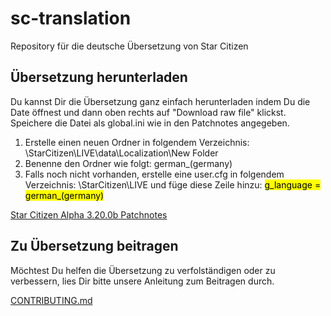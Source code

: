 # sc-translation
Repository für die deutsche Übersetzung von Star Citizen

## Übersetzung herunterladen
Du kannst Dir die Übersetzung ganz einfach herunterladen indem Du die Date öffnest und dann oben rechts auf "Download raw file" klickst.
Speichere die Datei als global.ini wie in den Patchnotes angegeben.

1. Erstelle einen neuen Ordner in folgendem Verzeichnis: \StarCitizen\LIVE\data\Localization\New Folder 
2. Benenne den Ordner wie folgt: german_(germany) 
3. Falls noch nicht vorhanden, erstelle eine user.cfg in folgendem Verzeichnis:  \StarCitizen\LIVE und füge diese Zeile hinzu: 
<mark> g_language = german_(germany) </mark>

[Star Citizen Alpha 3.20.0b Patchnotes](https://robertsspaceindustries.com/spectrum/community/SC/forum/190048/thread/star-citizen-alpha-3-20-0b-live-patch-notes)


## Zu Übersetzung beitragen

Möchtest Du helfen die Übersetzung zu verfolständigen oder zu verbessern, lies Dir bitte unsere Anleitung zum Beitragen durch.

[CONTRIBUTING.md](CONTRIBUTING.md)
